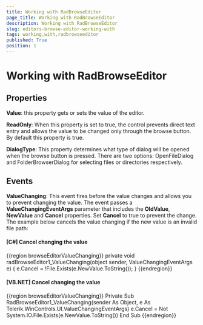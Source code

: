```yaml
---
title: Working with RadBrowseEditor
page_title: Working with RadBrowseEditor
description: Working with RadBrowseEditor
slug: editors-browse-editor-working-with
tags: working,with,radbrowseeditor
published: True
position: 1
---
```


# Working with RadBrowseEditor



## Properties

__Value__: this property gets or sets the value of the editor.
        

__ReadOnly__: When this property is set to true, 
			the control prevents direct text entry and allows the value to be
			changed only through the browse button. By default this property is true.
		  

__DialogType__: This property determines what type of dialog will be opened when the browse 
			button is pressed. There are two options: OpenFileDialog and FolderBrowserDialog for selecting files or directories respectively.
		 

## Events

__ValueChanging__: This event fires before the value changes
          and allows you to prevent changing the value.
          The event passes a __ValueChangingEventArgs__ parameter that 
          includes the __OldValue__, __NewValue__ and 
          __Cancel__ properties. Set __Cancel__ to true 
          to prevent the change. The example below cancels the value changing if the new value
          is an invalid file path:
        

#### __[C#] Cancel changing the value__

{{region browseEditorValueChanging}}
	        private void radBrowseEditor1_ValueChanging(object sender, ValueChangingEventArgs e)
	        {
	            e.Cancel = !File.Exists(e.NewValue.ToString());
	        }
	{{endregion}}



#### __[VB.NET] Cancel changing the value__

{{region browseEditorValueChanging}}
	    Private Sub RadBrowseEditor1_ValueChanging(sender As Object, e As Telerik.WinControls.UI.ValueChangingEventArgs)
	        e.Cancel = Not System.IO.File.Exists(e.NewValue.ToString())
	    End Sub
	{{endregion}}


